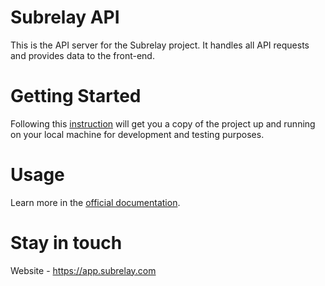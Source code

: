 # Subrelay API

This is the API server for the Subrelay project. It handles all API requests and provides data to the front-end.

# Getting Started
Following this [instruction](https://docs.subrelay.com/self-hosted/getting-started) will get you a copy of the project up and running on your local machine for development and testing purposes.

# Usage
Learn more in the [official documentation](https://docs.subrelay.com/).

# Stay in touch
Website - https://app.subrelay.com
